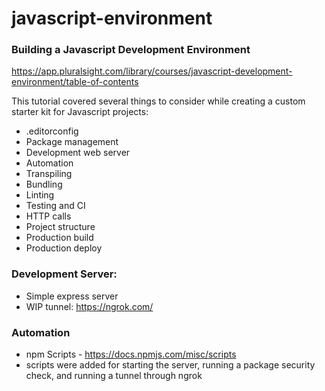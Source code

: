# javascript-environment

### Building a Javascript Development Environment
https://app.pluralsight.com/library/courses/javascript-development-environment/table-of-contents

This tutorial covered several things to consider while creating a custom starter kit for Javascript projects:

* .editorconfig
* Package management
* Development web server
* Automation
* Transpiling
* Bundling
* Linting
* Testing and CI
* HTTP calls
* Project structure
* Production build
* Production deploy

### Development Server:
* Simple express server
* WIP tunnel: https://ngrok.com/

### Automation
* npm Scripts - https://docs.npmjs.com/misc/scripts
* scripts were added for starting the server, running a package security check, and running a tunnel through ngrok
